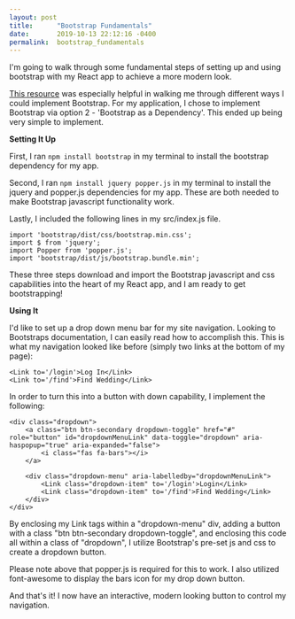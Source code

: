 ```yaml
---
layout: post
title:      "Bootstrap Fundamentals"
date:       2019-10-13 22:12:16 -0400
permalink:  bootstrap_fundamentals
---
```



I'm going to walk through some fundamental steps of setting up and using bootstrap with my React app to achieve a more modern look.

[This resource](https://blog.logrocket.com/how-to-use-bootstrap-with-react-a354715d1121/) was especially helpful in walking me through different ways I could implement Bootstrap.  For my application, I chose to implement Bootstrap via option 2 - 'Bootstrap as a Dependency'.  This ended up being very simple to implement.

**Setting It Up**

First, I ran `npm install bootstrap` in my terminal to install the bootstrap dependency for my app.

Second, I ran `npm install jquery popper.js` in my terminal to install the jquery and popper.js dependencies for my app.  These are both needed to make Bootstrap javascript functionality work.

Lastly, I included the following lines in my src/index.js file.
```
import 'bootstrap/dist/css/bootstrap.min.css';
import $ from 'jquery';
import Popper from 'popper.js';
import 'bootstrap/dist/js/bootstrap.bundle.min';
```

These three steps download and import the Bootstrap javascript and css capabilities into the heart of my React app, and I am ready to get bootstrapping!

**Using It**

I'd like to set up a drop down menu bar for my site navigation.  Looking to Bootstraps documentation, I can easily read how to accomplish this.  This is what my navigation looked like before (simply two links at the bottom of my page):

```
<Link to='/login'>Log In</Link>
<Link to='/find'>Find Wedding</Link>
```

In order to turn this into a button with down capability, I implement the following:

```
<div class="dropdown">
    <a class="btn btn-secondary dropdown-toggle" href="#" role="button" id="dropdownMenuLink" data-toggle="dropdown" aria-haspopup="true" aria-expanded="false">
        <i class="fas fa-bars"></i>
    </a>

    <div class="dropdown-menu" aria-labelledby="dropdownMenuLink">
        <Link class="dropdown-item" to='/login'>Login</Link>
        <Link class="dropdown-item" to='/find'>Find Wedding</Link>
    </div>
</div>
```

By enclosing my Link tags within a "dropdown-menu" div, adding a button with a class "btn btn-secondary dropdown-toggle", and enclosing this code all within a class of "dropdown", I utilize Bootstrap's pre-set js and css to create a dropdown button.

Please note above that popper.js is required for this to work.  I also utilized font-awesome to display the bars icon for my drop down button.

And that's it!  I now have an interactive, modern looking button to control my navigation.

